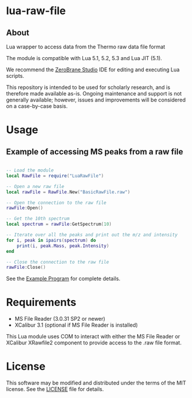 # lua-raw-file

## About
Lua wrapper to access data from the Thermo raw data file format

The module is compatible with Lua 5.1, 5.2, 5.3 and Lua JIT (5.1).

We recommend the [ZeroBrane Studio](https://github.com/pkulchenko/ZeroBraneStudio/) IDE for editing and executing Lua scripts.

This repository is intended to be used for scholarly research, and is therefore made available as-is.  Ongoing maintenance and support is not generally available; however, issues and improvements will be considered on a case-by-case basis.

# Usage

## Example of accessing MS peaks from a raw file

```lua

-- Load the module
local RawFile = require("LuaRawFile")	

-- Open a new raw file
local rawFile = RawFile.New("BasicRawFile.raw")

-- Open the connection to the raw file
rawFile:Open()

-- Get the 10th spectrum
local spectrum = rawFile:GetSpectrum(10)

-- Iterate over all the peaks and print out the m/z and intensity
for i, peak in ipairs(spectrum) do
	print(i, peak.Mass, peak.Intensity)
end

-- Close the connection to the raw file
rawFile:Close()

```

See the [Example Program](example/RawFileExample.lua) for complete details.


# Requirements

 * MS File Reader (3.0.31 SP2 or newer)
 * XCalibur 3.1 (optional if MS File Reader is installed)
 
 This Lua module uses COM to interact with either the MS File Reader or XCalibur XRawfile2 component to provide access to the .raw file format.
 
# License
 
This software may be modified and distributed under the terms of the MIT license.  See the [LICENSE](https://github.com/thermofisherlsms/lua-raw-file/blob/master/LICENSE) file for details.